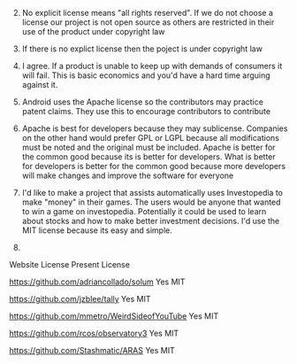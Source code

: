 2. No explicit license means "all rights reserved". If we do not choose a license our project is not open source as others are restricted in their use of the product under copyright law

3. If there is no explict license then the poject is under copyright law

4. I agree. If a product is unable to keep up with demands of consumers it will fail. This is basic economics and you'd have a hard time arguing against it. 

5. Android uses the Apache license so the contributors may practice patent claims. They use this to encourage contributors to contribute

7. Apache is best for developers because they may sublicense. Companies on the other hand would prefer GPL or LGPL because all modifications must be noted and the original must be included. Apache is better for the common good because its is better for developers. What is better for developers is better for the common good  because more developers will make changes and improve the software for everyone

9. I'd like to make a project that assists automatically uses Investopedia to make "money" in their games. The users would be anyone that wanted to win a game on investopedia. Potentially it could be used to learn about stocks and how to make better investment decisions. I'd use the MIT license because its easy and simple.

10.

Website                                   License Present		License

https://github.com/adriancollado/solum          Yes				MIT

https://github.com/jzblee/tally                 Yes				MIT

https://github.com/mmetro/WeirdSideofYouTube    Yes				MIT

https://github.com/rcos/observatory3            Yes				MIT

https://github.com/Stashmatic/ARAS              Yes				MIT	